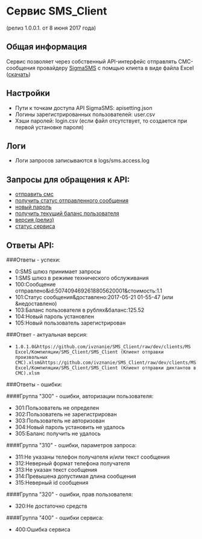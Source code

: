 # Сервис SMS_Client
(релиз 1.0.0.1. от 8 июня 2017 года)

## Общая информация
Сервис позволяет через собственный API-интерфейс отправлять СМС-сообщения провайдеру [SigmaSMS](https://sigmasms.ru/)
с помщью клиета в виде файла Excel
([скачать](https://github.com/ivznanie/SMS_Client/raw/dev/clients/MS%20Excel/%D0%9A%D0%BE%D0%BC%D0%BF%D0%B8%D0%BB%D1%8F%D1%86%D0%B8%D0%B8/SMS_Client/SMS_Client%20(%D0%9A%D0%BB%D0%B8%D0%B5%D0%BD%D1%82%20%D0%BE%D1%82%D0%BF%D1%80%D0%B0%D0%B2%D0%BA%D0%B8%20%D0%BF%D1%80%D0%BE%D0%B8%D0%B7%D0%B2%D0%BE%D0%BB%D1%8C%D0%BD%D1%8B%D1%85%20%D0%A1%D0%9C%D0%A1).xlsm)) 

## Настройки 
+ Пути к точкам доступа API SigmaSMS: apisetting.json
+ Логины зарегистрированных пользователей: user.csv
+ Хэши паролей: login.csv (если файл отсутствует, то создается при первой установке пароля)

## Логи
+ Логи запросов записываются в logs/sms.access.log

## Запросы для обращения к API:
+ [отправить смс](/sms/sms/send/?login=79106679925&password=7cb23cd1&phone=79106679925&text=%D0%97%D0%B4%D0%BE%D1%80%D0%BE%D0%B2%D0%BE)
+ [получить статус отправленного сообщения](/sms/sms/status/?login=79106679925&password=7cb23cd1&id=4953208191406954340001)
+ [новый пароль](/sms/user/newpass/?login=79106679925)
+ [получить текущий баланс пользователя](/sms/user/balance/?login=79106679925&password=7cb23cd1)
+ [версия (релиз)](/sms/version/)
+ [статус сервиса](/sms/status/)


## Ответы API:
###Ответы - успехи:
+ 0:SMS шлюз принимает запросы 
+ 1:SMS шлюз в режиме технического обслуживания
+ 100:Сообщение отправлено&id:5074094692618805620001&стоимость:1.1
+ 101:Cтатус сообщения&доставлено:2017-05-21 01-55-47 (или &недоставлено)
+ 103:Баланс пользователя в рублях&баланс:125.52
+ 104:Новый пароль установлен
+ 105:Новый пользователь зарегистрирован

###Ответ - актуальная версия:
+ `1.0.1.0&https://github.com/ivznanie/SMS_Client/raw/dev/clients/MS Excel/Компиляции/SMS_Client/SMS_Client (Клиент отправки произвольных СМС).xlsm&https://github.com/ivznanie/SMS_Client/raw/dev/clients/MS Excel/Компиляции/SMS_Client/SMS_Client (Клиент отправки диктантов в СМС).xlsm`

###Ответы - ошибки:

####Группа "300" - ошибки, авторизации пользователя:
+ 301:Пользователь не определен
+ 302:Пользователь не зарегистрирован
+ 303:Пользователь не авторизован
+ 304:Новый пароль установить не удалось
+ 305:Баланс получить не удалось

####Группа "310" - ошибки, параметров запроса:
+ 311:Не указаны телефон получателя и/или текст сообщения
+ 312:Неверный формат телефона получателя
+ 313:Не указан текст сообщения
+ 314:Превышена допустимая длина сообщения
+ 315:Неверный id сообщения

####Группа "320" - ошибки, прав пользователя:
+ 320:Не достаточно средств

####Группа "400" - ошибки сервиса:
+ 400:Ошибка сервиса
